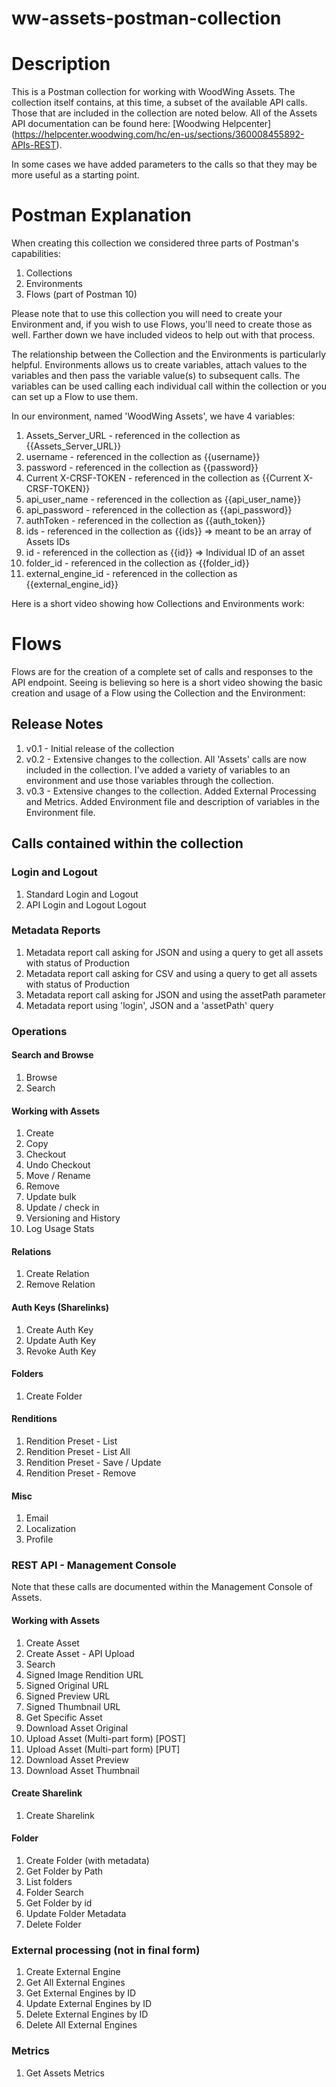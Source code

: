 # ww-assets-postman-collection

# Description
This is a Postman collection for working with WoodWing Assets. The collection itself contains, at this time, a subset of the available API calls. Those that are included in the collection are noted below. All of the Assets API documentation can be found here: [Woodwing Helpcenter] (https://helpcenter.woodwing.com/hc/en-us/sections/360008455892-APIs-REST). 

In some cases we have added parameters to the calls so that they may be more useful as a starting point. 

# Postman Explanation
When creating this collection we considered three parts of Postman's capabilities:
1. Collections
2. Environments
3. Flows (part of Postman 10)

Please note that to use this collection you will need to create your Environment and, if you wish to use Flows, you'll need to create those as well. Farther down we have included videos to help out with that process.

The relationship between the Collection and the Environments is particularly helpful. Environments allows us to create variables, attach values to the variables and then pass the variable value(s) to subsequent calls. The variables can be used calling each individual call within the collection or you can set up a Flow to use them.

In our environment, named 'WoodWing Assets', we have 4 variables:

1. Assets_Server_URL - referenced in the collection as {{Assets_Server_URL}}
2. username - referenced in the collection as {{username}}
3. password - referenced in the collection as {{password}}
4. Current X-CRSF-TOKEN - referenced in the collection as {{Current X-CRSF-TOKEN}}
5. api_user_name - referenced in the collection as {{api_user_name}}
6. api_password - referenced in the collection as {{api_password}}
7. authToken - referenced in the collection as {{auth_token}}
8. ids - referenced in the collection as {{ids}} => meant to be an array of Assets IDs
9. id - referenced in the collection as {{id}} => Individual ID of an asset
10. folder_id - referenced in the collection as {{folder_id}}
11. external_engine_id - referenced in the collection as {{external_engine_id}}

Here is a short video showing how Collections and Environments work: 

# Flows
Flows are for the creation of a complete set of calls and responses to the API endpoint. Seeing is believing so here is a short video showing the basic creation and usage of a Flow using the Collection and the Environment:

## Release Notes
1. v0.1 - Initial release of the collection
2. v0.2 - Extensive changes to the collection. All 'Assets' calls are now included in the collection. I've added a variety of variables to an environment and use those variables through the collection. 
3. v0.3 - Extensive changes to the collection. Added External Processing and Metrics. Added Environment file and description of variables in the Environment file.

## Calls contained within the collection

### Login and Logout
1. Standard Login and Logout
3. API Login and Logout Logout

### Metadata Reports
1. Metadata report call asking for JSON and using a query to get all assets with status of Production
2. Metadata report call asking for CSV and using a query to get all assets with status of Production
3. Metadata report call asking for JSON and using the assetPath parameter
4. Metadata report using 'login', JSON and a 'assetPath' query

### Operations
#### Search and Browse
1. Browse
2. Search

#### Working with Assets
1. Create
2. Copy
3. Checkout
4. Undo Checkout
5. Move / Rename
6. Remove
7. Update bulk
8. Update / check in
9. Versioning and History
10. Log Usage Stats

#### Relations
1. Create Relation
2. Remove Relation

#### Auth Keys (Sharelinks)
1. Create Auth Key
2. Update Auth Key
3. Revoke Auth Key

#### Folders
1. Create Folder

#### Renditions
1. Rendition Preset - List
2. Rendition Preset - List All
3. Rendition Preset - Save / Update
4. Rendition Preset - Remove

#### Misc
1. Email
2. Localization
3. Profile

### REST API - Management Console
Note that these calls are documented within the Management Console of Assets.
#### Working with Assets
1. Create Asset
2. Create Asset - API Upload
3. Search
4. Signed Image Rendition URL
5. Signed Original URL
6. Signed Preview URL
7. Signed Thumbnail URL
8. Get Specific Asset
9. Download Asset Original
10. Upload Asset (Multi-part form) [POST]
11. Upload Asset (Multi-part form) [PUT]
12. Download Asset Preview
13. Download Asset Thumbnail

#### Create Sharelink
1. Create Sharelink

#### Folder
1. Create Folder (with metadata)
2. Get Folder by Path
3. List folders
4. Folder Search
5. Get Folder by id
6. Update Folder Metadata
7. Delete Folder

### External processing (not in final form)
1. Create External Engine
2. Get All External Engines
3. Get External Engines by ID
4. Update External Engines by ID
5. Delete External Engines by ID
6. Delete All External Engines

### Metrics
1. Get Assets Metrics
